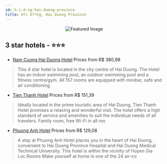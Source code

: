 ```yaml
---
id: h-i-d-ng-hai-duong-province
title: H?i D??ng, Hai Duong Province
---
```


<center><img src="https://i.travelapi.com/hotels/20000000/19890000/19889800/19889760/45cf4b11_z.jpg" alt="Featured Image" /></center>


##  3 star hotels - ⭐️⭐️⭐️

-    [Nam Cuong Hai Duong Hotel](https://us.hurb.com/hotels/h-i-d-ng/nam-cuong-hai-duong-hotel-JNP-JP604605?cmp=18055) Prices from R$ 380,98
   > This 4 star hotel is located in the city centre of Hai Duong. The Hotel has an indoor swimming pool, an outdoor swimming pool and a fitness centre/gym. All 157 rooms are equipped with minibar, safe and air conditioning.
-    [Tien Thanh Hotel](https://us.hurb.com/hotels/h-i-d-ng/tien-thanh-hotel-JNP-JP360694?cmp=18055) Prices from R$ 151,39
   > Ideally located in the prime touristic area of Hai Duong, Tien Thanh Hotel promises a relaxing and wonderful visit. The hotel offers a high standard of service and amenities to suit the individual needs of all travelers. Family room, free Wi-Fi in all roo
-    [Phuong Anh Hotel](https://us.hurb.com/hotels/h-i-d-ng/phuong-anh-hotel-JNP-JP620089?cmp=18055) Prices from R$ 129,08
   > A stay at Phuong Anh Hotel places you in the heart of Hai Duong, convenient to Hai Duong Province Hospital and Hai Duong Medical Technical University.  This hotel is within the vicinity of Huyen Gia Loc.Rooms  Make yourself at home in one of the 24 air-co
